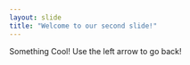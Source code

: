 ```yaml
---
layout: slide
title: "Welcome to our second slide!"
---
```

Something Cool!
Use the left arrow to go back!
